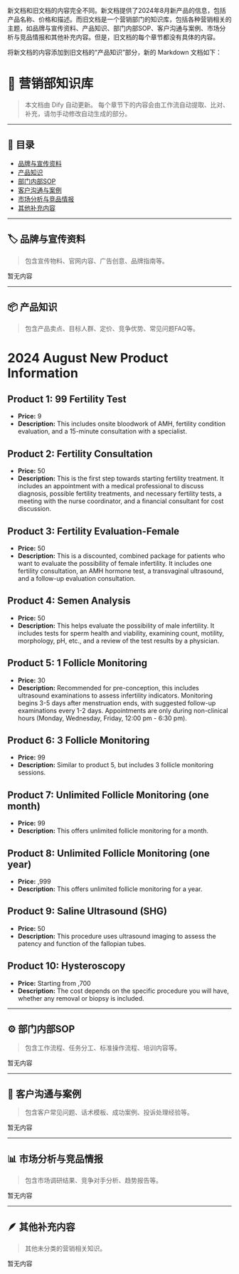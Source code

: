 新文档和旧文档的内容完全不同。新文档提供了2024年8月新产品的信息，包括产品名称、价格和描述。而旧文档是一个营销部门的知识库，包括各种营销相关的主题，如品牌与宣传资料、产品知识、部门内部SOP、客户沟通与案例、市场分析与竞品情报和其他补充内容。但是，旧文档的每个章节都没有具体的内容。

将新文档的内容添加到旧文档的“产品知识”部分，新的 Markdown 文档如下：

# 📘 营销部知识库

> 本文档由 Dify 自动更新。
> 每个章节下的内容会由工作流自动提取、比对、补充，请勿手动修改自动生成的部分。

---

## 📂 目录

- [品牌与宣传资料](#品牌与宣传资料)
- [产品知识](#产品知识)
- [部门内部SOP](#部门内部sop)
- [客户沟通与案例](#客户沟通与案例)
- [市场分析与竞品情报](#市场分析与竞品情报)
- [其他补充内容](#其他补充内容)

---

## 🏷️ 品牌与宣传资料
> 包含宣传物料、官网内容、广告创意、品牌指南等。

<!-- DIFY-SECTION: marketing_brand -->
暂无内容
<!-- /DIFY-SECTION: marketing_brand -->

---

## 📦 产品知识
> 包含产品卖点、目标人群、定价、竞争优势、常见问题FAQ等。

<!-- DIFY-SECTION: marketing_product -->

# 2024 August New Product Information

## Product 1: 99 Fertility Test
- **Price:** 9
- **Description:** This includes onsite bloodwork of AMH, fertility condition evaluation, and a 15-minute consultation with a specialist.

## Product 2: Fertility Consultation
- **Price:** 50
- **Description:** This is the first step towards starting fertility treatment. It includes an appointment with a medical professional to discuss diagnosis, possible fertility treatments, and necessary fertility tests, a meeting with the nurse coordinator, and a financial consultant for cost discussion.

## Product 3: Fertility Evaluation-Female
- **Price:** 50
- **Description:** This is a discounted, combined package for patients who want to evaluate the possibility of female infertility. It includes one fertility consultation, an AMH hormone test, a transvaginal ultrasound, and a follow-up evaluation consultation.

## Product 4: Semen Analysis
- **Price:** 50
- **Description:** This helps evaluate the possibility of male infertility. It includes tests for sperm health and viability, examining count, motility, morphology, pH, etc., and a review of the test results by a physician.

## Product 5: 1 Follicle Monitoring
- **Price:** 30
- **Description:** Recommended for pre-conception, this includes ultrasound examinations to assess infertility indicators. Monitoring begins 3-5 days after menstruation ends, with suggested follow-up examinations every 1-2 days. Appointments are only during non-clinical hours (Monday, Wednesday, Friday, 12:00 pm - 6:30 pm).

## Product 6: 3 Follicle Monitoring
- **Price:** 99
- **Description:** Similar to product 5, but includes 3 follicle monitoring sessions.

## Product 7: Unlimited Follicle Monitoring (one month)
- **Price:** 99
- **Description:** This offers unlimited follicle monitoring for a month.

## Product 8: Unlimited Follicle Monitoring (one year)
- **Price:** ,999
- **Description:** This offers unlimited follicle monitoring for a year.

## Product 9: Saline Ultrasound (SHG)
- **Price:** 50
- **Description:** This procedure uses ultrasound imaging to assess the patency and function of the fallopian tubes.

## Product 10: Hysteroscopy
- **Price:** Starting from ,700
- **Description:** The cost depends on the specific procedure you will have, whether any removal or biopsy is included.

<!-- /DIFY-SECTION: marketing_product -->

---

## ⚙️ 部门内部SOP
> 包含工作流程、任务分工、标准操作流程、培训内容等。

<!-- DIFY-SECTION: marketing_sop -->
暂无内容
<!-- /DIFY-SECTION: marketing_sop -->

---

## 💬 客户沟通与案例
> 包含客户常见问题、话术模板、成功案例、投诉处理经验等。

<!-- DIFY-SECTION: marketing_client -->
暂无内容
<!-- /DIFY-SECTION: marketing_client -->

---

## 📊 市场分析与竞品情报
> 包含市场调研结果、竞争对手分析、趋势报告等。

<!-- DIFY-SECTION: marketing_analysis -->
暂无内容
<!-- /DIFY-SECTION: marketing_analysis -->

---

## 🪶 其他补充内容
> 其他未分类的营销相关知识。

<!-- DIFY-SECTION: marketing_misc -->
暂无内容
<!-- /DIFY-SECTION: marketing_misc -->
